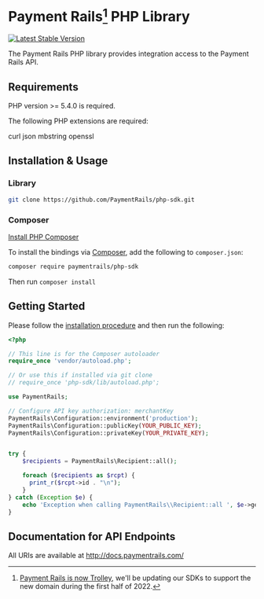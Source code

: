 # Payment Rails[^1] PHP Library

[![Latest Stable Version](https://poser.pugx.org/paymentrails/php-sdk/v/stable.png)](https://packagist.org/packages/paymentrails/php-sdk)

The Payment Rails PHP library provides integration access to the Payment Rails API.

[^1]: [Payment Rails is now Trolley](https://www.trolley.com/payment-rails-is-now-trolley-series-a), we'll be updating our SDKs to support the new domain during the first half of 2022.

## Requirements

PHP version >= 5.4.0 is required.

The following PHP extensions are required:

curl
json
mbstring
openssl

## Installation & Usage

### Library

```bash
git clone https://github.com/PaymentRails/php-sdk.git
```


### Composer

[Install PHP Composer](https://getcomposer.org/doc/00-intro.md)

To install the bindings via [Composer](http://getcomposer.org/), add the following to `composer.json`:

```bash
composer require paymentrails/php-sdk
```

Then run `composer install`


## Getting Started

Please follow the [installation procedure](#installation--usage) and then run the following:

```php
<?php

// This line is for the Composer autoloader
require_once 'vendor/autoload.php';

// Or use this if installed via git clone
// require_once 'php-sdk/lib/autoload.php';

use PaymentRails;

// Configure API key authorization: merchantKey
PaymentRails\Configuration::environment('production');
PaymentRails\Configuration::publicKey(YOUR_PUBLIC_KEY);
PaymentRails\Configuration::privateKey(YOUR_PRIVATE_KEY);


try {
    $recipients = PaymentRails\Recipient::all();

    foreach ($recipients as $rcpt) {
      print_r($rcpt->id . "\n");
    }
} catch (Exception $e) {
    echo 'Exception when calling PaymentRails\\Recipient::all ', $e->getMessage(), PHP_EOL;
}
```

## Documentation for API Endpoints

All URIs are available at http://docs.paymentrails.com/
